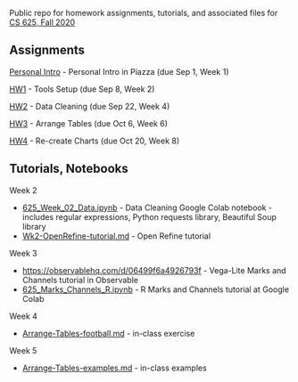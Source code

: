 Public repo for homework assignments, tutorials, and associated files for [CS 625, Fall 2020](https://www.cs.odu.edu/~mweigle/CS625-F20)

## Assignments

[Personal Intro](personal-intro.md) - Personal Intro in Piazza (due Sep 1, Week 1) 

[HW1](HW1.md) - Tools Setup (due Sep 8, Week 2)

[HW2](HW2.md) - Data Cleaning (due Sep 22, Week 4)

[HW3](HW3.md) - Arrange Tables (due Oct 6, Week 6)

[HW4](HW4.md) - Re-create Charts (due Oct 20, Week 8)

## Tutorials, Notebooks

Week 2
* [625_Week_02_Data.ipynb](625_Week_02_Data.ipynb) - Data Cleaning Google Colab notebook - includes regular expressions, Python requests library, Beautiful Soup library
* [Wk2-OpenRefine-tutorial.md](Wk2-OpenRefine-tutorial.md) - Open Refine tutorial

Week 3
* https://observablehq.com/d/06499f6a4926793f - Vega-Lite Marks and Channels tutorial in Observable
* [625_Marks_Channels_R.ipynb](625_Marks_Channels_R.ipynb) - R Marks and Channels tutorial at Google Colab

Week 4
* [Arrange-Tables-football.md](Arrange-Tables-football.md) - in-class exercise

Week 5
* [Arrange-Tables-examples.md](Arrange-Tables-examples.md) - in-class examples
